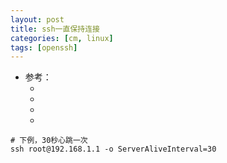 ```yaml
---
layout: post
title: ssh一直保持连接
categories: [cm, linux]
tags: [openssh]
---
```


* 参考： 
    * []()
    * []()
    * []()
    * []()




~~~
# 下例，30秒心跳一次
ssh root@192.168.1.1 -o ServerAliveInterval=30
~~~
















